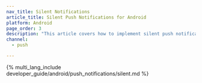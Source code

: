 ```yaml
---
nav_title: Silent Notifications
article_title: Silent Push Notifications for Android
platform: Android
page_order: 3
description: "This article covers how to implement silent push notifications in your Android application."
channel:
  - push

---
```


{% multi_lang_include developer_guide/android/push_notifications/silent.md %}
